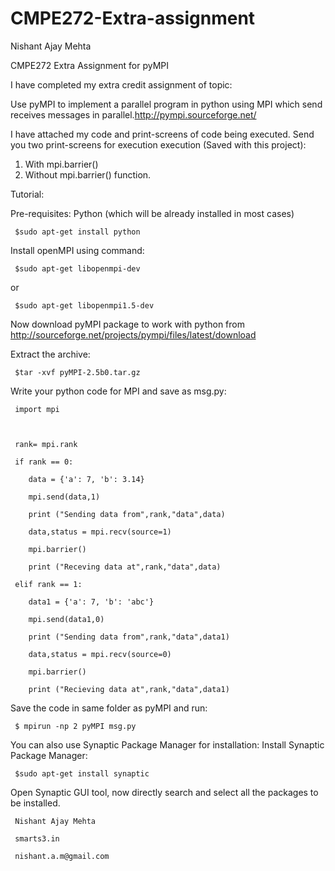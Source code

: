 CMPE272-Extra-assignment
========================
Nishant Ajay Mehta

CMPE272 Extra Assignment for pyMPI

 I have completed my extra credit assignment of topic:

 Use pyMPI to implement a parallel program in python using MPI which send receives messages in parallel.http://pympi.sourceforge.net/ 

I have attached my code and print-screens of code being executed.
Send you two print-screens for execution execution  (Saved with this project):

1. With mpi.barrier()
2. Without mpi.barrier() function.

Tutorial: 

Pre-requisites:
Python (which will be already installed in most cases)
  
     $sudo apt-get install python

Install openMPI using command:
  
     $sudo apt-get libopenmpi-dev
or
  
     $sudo apt-get libopenmpi1.5-dev

Now download pyMPI package to work with python from http://sourceforge.net/projects/pympi/files/latest/download

Extract the archive:

  
     $tar -xvf pyMPI-2.5b0.tar.gz

Write your python code for MPI and save as msg.py:

     import mpi

     

     rank= mpi.rank

     if rank == 0:

        data = {'a': 7, 'b': 3.14}

        mpi.send(data,1)

        print ("Sending data from",rank,"data",data)

        data,status = mpi.recv(source=1)

        mpi.barrier()

        print ("Receving data at",rank,"data",data)

     elif rank == 1:

        data1 = {'a': 7, 'b': 'abc'}

        mpi.send(data1,0)

        print ("Sending data from",rank,"data",data1)

        data,status = mpi.recv(source=0)

        mpi.barrier()

        print ("Recieving data at",rank,"data",data1)

Save the code in same folder as pyMPI and run:

  
     $ mpirun -np 2 pyMPI msg.py


You can also use Synaptic Package Manager for installation:
Install Synaptic Package Manager:

     $sudo apt-get install synaptic

Open Synaptic GUI tool, now directly search and select all the packages to be installed.




     Nishant Ajay Mehta

     smarts3.in

     nishant.a.m@gmail.com
